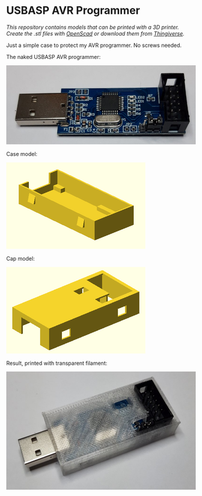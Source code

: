 # USBASP AVR Programmer

*This repository contains models that can be printed with a 3D printer. Create the .stl files with [OpenScad](https://openscad.org/) or download them from [Thingiverse](https://www.thingiverse.com/thing:6430368).*

Just a simple case to protect my AVR programmer. No screws needed.



The naked USBASP AVR programmer:

![USBASP-AVR-programmer](https://github.com/Moon70/USBASP-AVR-Programmer-Case/blob/main/images/USBASP-AVR-programmer.jpg?raw=true)



Case model:

![Case](https://github.com/Moon70/USBASP-AVR-Programmer-Case/blob/main/images/Case.png?raw=true)



Cap model:

![Cap](https://github.com/Moon70/USBASP-AVR-Programmer-Case/blob/main/images/Cap.png?raw=true)



Result, printed with transparent filament:

![Result](https://github.com/Moon70/USBASP-AVR-Programmer-Case/blob/main/images/Result.jpg?raw=true)
